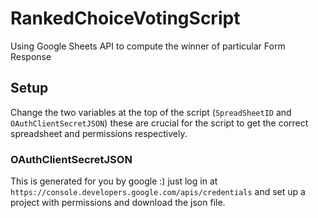 # RankedChoiceVotingScript
Using Google Sheets API to compute the winner of particular Form Response

## Setup
Change the two variables at the top of the script (`SpreadSheetID` and `OAuthClientSecretJSON`) these are crucial for the script to get the correct spreadsheet and permissions respectively.

### OAuthClientSecretJSON
This is generated for you by google :) just log in at `https://console.developers.google.com/apis/credentials` and set up a project with permissions and download the json file.
